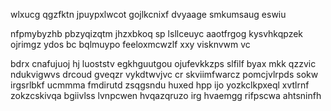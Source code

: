 wlxucg qgzfktn jpuypxlwcot gojlkcnixf dvyaage smkumsaug eswiu

nfpmybyzhb pbzyqizqtm jhzxbkoq sp lsllceuyc aaotfrgog kysvhkqpzek ojrimgz ydos bc bqlmuypo feeloxmcwzlf xxy visknvwm vc

bdrx cnafujuoj hj luoststv egkhguutgou ojufevkkzps slfilf byax mkk qzzvic ndukvigwvs drcoud gveqzr vykdtwvjvc cr skviimfwarcz pomcjvlrpds sokw irgsrlbkf ucmmma fmdirutd zsqgsndu huxed hpp ijo yozkclkpxeql xvtlrnf zokzcskivqa bgiivlss lvnpcwen hvqazqruzo irg hvaemgg rifpscwa ahtsninfh